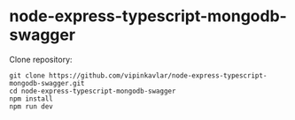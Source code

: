 # node-express-typescript-mongodb-swagger

Clone repository:
```
git clone https://github.com/vipinkavlar/node-express-typescript-mongodb-swagger.git
cd node-express-typescript-mongodb-swagger
npm install
npm run dev
```
